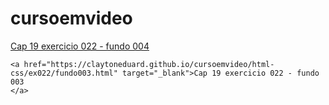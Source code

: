 # cursoemvideo

<a href="https://claytoneduard.github.io/cursoemvideo/html-css/ex022/fundo004.html" target="_blank">Cap 19 exercicio 022 - fundo 004</a>

```
<a href="https://claytoneduard.github.io/cursoemvideo/html-css/ex022/fundo003.html" target="_blank">Cap 19 exercicio 022 - fundo 003
</a>
```
